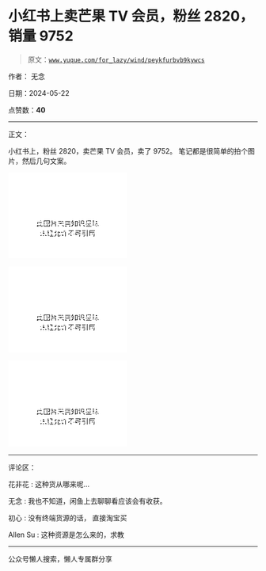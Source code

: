 # 小红书上卖芒果 TV 会员，粉丝 2820，销量 9752

> 原文：[`www.yuque.com/for_lazy/wind/peykfurbvb9kywcs`](https://www.yuque.com/for_lazy/wind/peykfurbvb9kywcs)

作者： 无念

日期：2024-05-22

点赞数：**40**

* * *

正文：

小红书上，粉丝 2820，卖芒果 TV 会员，卖了 9752。 笔记都是很简单的拍个图片，然后几句文案。

![](img/3967a8ff941c826fbfb49a338412841d.png)

![](img/fa2567b6fe340b74a0bdbaa1bbe22ade.png)

![](img/bb6a309ef489f83647d4afef2125e4ef.png)

* * *

评论区：

花非花 : 这种货从哪来呢...

无念 : 我也不知道，闲鱼上去聊聊看应该会有收获。

初心 : 没有终端货源的话， 直接淘宝买

Allen Su : 这种资源是怎么来的，求教

* * *

公众号懒人搜索，懒人专属群分享